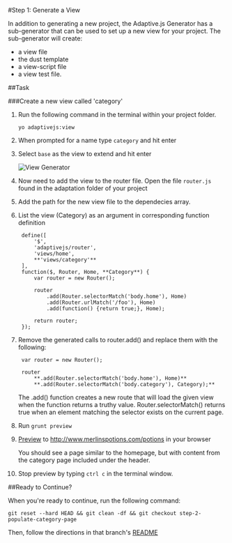 #Step 1: Generate a View

In addition to generating a new project, the Adaptive.js Generator has a sub-generator that can be used to set up a new view for your project. The sub-generator will create:
* a view file
* the dust template
* a view-script file
* a view test file.


##Task

###Create a new view called 'category'

1. Run the following command in the terminal within your project folder.

    ```
    yo adaptivejs:view
    ```

2. When prompted for a name type `category` and hit enter
3. Select `base` as the view to extend and hit enter

    ![View Generator](https://s3.amazonaws.com/uploads.hipchat.com/15359/64553/VXQhsUYEz8Jjnqj/Screen%20Shot%202015-01-15%20at%205.05.49%20PM.png)

4. Now need to add the view to the router file. Open the file `router.js` found in the adaptation folder of your project
5. Add the path for the new view file to the dependecies array.
6. List the view (Category) as an argument in corresponding function definition


        define([
            '$',
            'adaptivejs/router',
            'views/home',
            **'views/category'**
        ],
        function($, Router, Home, **Category**) {
            var router = new Router();

            router
                .add(Router.selectorMatch('body.home'), Home)
                .add(Router.urlMatch('/foo'), Home)
                .add(function() {return true;}, Home);

            return router;
        });

7. Remove the generated calls to router.add() and replace them with the following:

        var router = new Router();

        router
            **.add(Router.selectorMatch('body.home'), Home)**
            **.add(Router.selectorMatch('body.category'), Category);**


    The .add() function creates a new route that will load the given view when the function returns a truthy value. Router.selectorMatch() returns true when an element matching the selector exists on the current page.

8. Run `grunt preview`
9. [Preview](https://cloud.mobify.com/docs/adaptivejs/getting-started/new-project/#/start-adaptivejs-server) to http://www.merlinspotions.com/potions in your browser

    You should see a page similar to the homepage, but with content from the category page included under the header.

10. Stop preview by typing `ctrl c` in the terminal window.

##Ready to Continue?

When you're ready to continue, run the following command:

```
git reset --hard HEAD && git clean -df && git checkout step-2-populate-category-page
```

Then, follow the directions in that branch's [README](https://github.com/mobify/workshop--adaptivejs-site/blob/step-2-populate-category-page/README.md)
